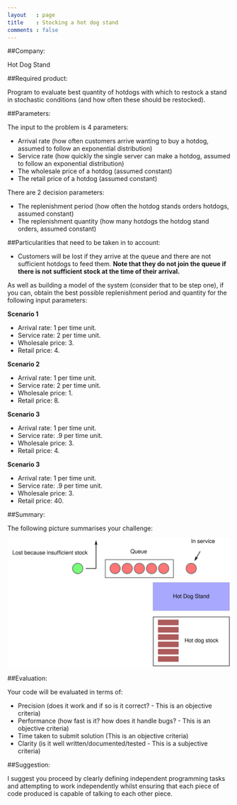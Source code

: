 ```yaml
---
layout   : page
title    : Stocking a hot dog stand
comments : false
---
```


##Company:

Hot Dog Stand

##Required product:

Program to evaluate best quantity of hotdogs with which to restock a stand in stochastic conditions (and how often these should be restocked).

##Parameters:

The input to the problem is 4 parameters:

- Arrival rate (how often customers arrive wanting to buy a hotdog, assumed to follow an exponential distribution)
- Service rate (how quickly the single server can make a hotdog, assumed to follow an exponential distribution)
- The wholesale price of a hotdog (assumed constant)
- The retail price of a hotdog (assumed constant)

There are 2 decision parameters:

- The replenishment period (how often the hotdog stands orders hotdogs, assumed constant)
- The replenishment quantity (how many hotdogs the hotdog stand orders, assumed constant)

##Particularities that need to be taken in to account:

- Customers will be lost if they arrive at the queue and there are not sufficient hotdogs to feed them.
    **Note that they do not join the queue if there is not sufficient stock at the time of their arrival.**

As well as building a model of the system (consider that to be step one), if you can, obtain the best possible replenishment period and quantity for the following input parameters:

**Scenario 1**

- Arrival rate: 1 per time unit.
- Service rate: 2 per time unit.
- Wholesale price: 3.
- Retail price: 4.

**Scenario 2**

- Arrival rate: 1 per time unit.
- Service rate: 2 per time unit.
- Wholesale price: 1.
- Retail price: 8.

**Scenario 3**

- Arrival rate: 1 per time unit.
- Service rate: .9 per time unit.
- Wholesale price: 3.
- Retail price: 4.

**Scenario 3**

- Arrival rate: 1 per time unit.
- Service rate: .9 per time unit.
- Wholesale price: 3.
- Retail price: 40.

##Summary:

The following picture summarises your challenge:

![](hot_dog_stand.svg)

##Evaluation:

Your code will be evaluated in terms of:

- Precision (does it work and if so is it correct? - This is an objective criteria)
- Performance (how fast is it? how does it handle bugs? - This is an objective criteria)
- Time taken to submit solution (This is an objective criteria)
- Clarity (is it well written/documented/tested  - This is a subjective criteria)

##Suggestion:

I suggest you proceed by clearly defining independent programming tasks and attempting to work independently whilst ensuring that each piece of code produced is capable of talking to each other piece.
